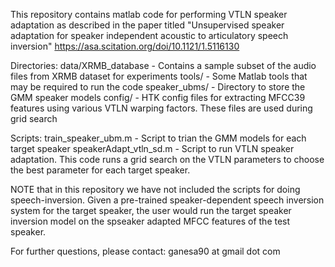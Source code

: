This repository contains matlab code for performing VTLN speaker adaptation
as described in the paper titled "Unsupervised speaker adaptation for speaker independent
acoustic to articulatory speech inversion" https://asa.scitation.org/doi/10.1121/1.5116130

Directories:
data/XRMB_database - Contains a sample subset of the audio files from XRMB dataset for experiments
tools/ - Some Matlab tools that may be required to run the code
speaker_ubms/ - Directory to store the GMM speaker models
config/ - HTK config files for extracting MFCC39 features using various VTLN warping factors. 
	  These files are used during grid search

Scripts:
train_speaker_ubm.m - Script to trian the GMM models for each target speaker
speakerAdapt_vtln_sd.m - Script to run VTLN speaker adaptation. This code runs a grid search on the VTLN parameters to choose the best
			 parameter for each target speaker.

NOTE that in this repository we have not included the scripts for doing speech-inversion.
Given a pre-trained speaker-dependent speech inversion system for the target speaker, the user would
run the target speaker inversion model on  the spseaker adapted MFCC features of the test speaker.

For further questions, please contact: ganesa90 at gmail dot com

